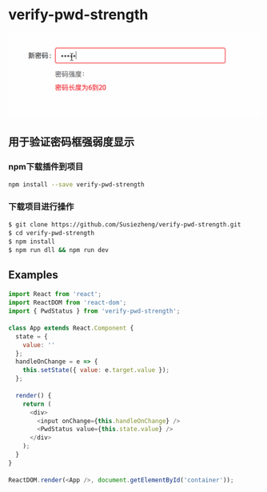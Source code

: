 # verify-pwd-strength


![test](./pwdStatus.gif)



## 用于验证密码框强弱度显示

### npm下载插件到项目

```bash
npm install --save verify-pwd-strength
```

### 下载项目进行操作

```bash
$ git clone https://github.com/Susiezheng/verify-pwd-strength.git
$ cd verify-pwd-strength
$ npm install
$ npm run dll && npm run dev
```

## Examples

```js
import React from 'react';
import ReactDOM from 'react-dom';
import { PwdStatus } from 'verify-pwd-strength';

class App extends React.Component {
  state = {
    value: ''
  };
  handleOnChange = e => {
    this.setState({ value: e.target.value });
  };

  render() {
    return (
      <div>
        <input onChange={this.handleOnChange} />
        <PwdStatus value={this.state.value} />
      </div>
    );
  }
}

ReactDOM.render(<App />, document.getElementById('container'));
```
